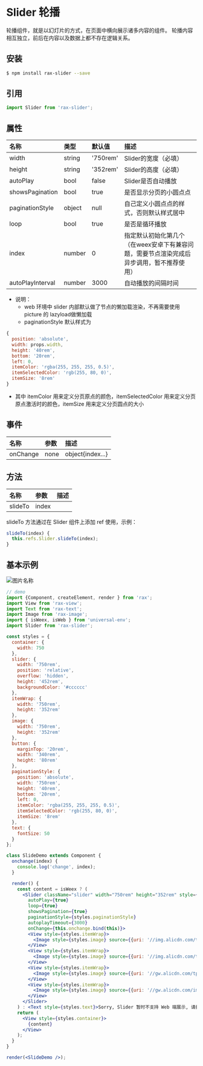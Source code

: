 # Slider 轮播

轮播组件，就是以幻灯片的方式，在页面中横向展示诸多内容的组件。 轮播内容相互独立，前后在内容以及数据上都不存在逻辑关系。

## 安装

```bash
$ npm install rax-slider --save
```

## 引用

```jsx
import Slider from 'rax-slider';
```

## 属性

| 名称               | 类型     | 默认值      | 描述                                       |
| :--------------- | :----- | :------- | :--------------------------------------- |
| width            | string | '750rem' | Slider的宽度（必填）                            |
| height           | string | '352rem' | Slider的高度（必填）                            |
| autoPlay         | bool   | false    | Slider是否自动播放                             |
| showsPagination  | bool   | true     | 是否显示分页的小圆点点                              |
| paginationStyle  | object | null     | 自己定义小圆点点的样式，否则默认样式居中                     |
| loop             | bool   | true     | 是否是循环播放                                  |
| index            | number | 0        | 指定默认初始化第几个（在weex安卓下有兼容问题，需要节点渲染完成后异步调用，暂不推荐使用） |
| autoPlayInterval | number | 3000     | 自动播放的间隔时间                                |

- 说明：
  - web 环境中 slider 内部默认做了节点的懒加载渲染，不再需要使用 picture 的 lazyload做懒加载
  - paginationStyle 默认样式为

```jsx
{
  position: 'absolute',
  width: props.width,
  height: '40rem',
  bottom: '20rem',
  left: 0,
  itemColor: 'rgba(255, 255, 255, 0.5)',
  itemSelectedColor: 'rgb(255, 80, 0)',
  itemSize: '8rem'
}
```

- 其中 itemColor 用来定义分页原点的颜色，itemSelectedColor 用来定义分页原点激活时的颜色，itemSize 用来定义分页圆点的大小

## 事件

| 名称       | 参数   | 描述               |
| :------- | :--- | :--------------- |
| onChange | none | object{index...} |

## 方法

| 名称      | 参数    | 描述   |
| :------ | :---- | ---- |
| slideTo | index |      |

slideTo 方法通过在 Slider 组件上添加 ref 使用，示例：

```jsx
slideTo(index) {
  this.refs.Slider.slideTo(index);
}
```



## 基本示例


<img src="https://img.alicdn.com/tps/TB1Wk18KVXXXXbYXVXXXXXXXXXX-392-211.gif" alt="图片名称" align=center />

```jsx
// demo
import {Component, createElement, render } from 'rax';
import View from 'rax-view';
import Text from 'rax-text';
import Image from 'rax-image';
import { isWeex, isWeb } from 'universal-env';
import Slider from 'rax-slider';

const styles = {
  container: {
    width: 750
  },
  slider: {  
    width: '750rem',
    position: 'relative',
    overflow: 'hidden',
    height: '452rem',
    backgroundColor: '#cccccc' 
  },
  itemWrap: {
    width: '750rem',  
    height: '352rem'
  },
  image: {
    width: '750rem',
    height: '352rem' 
  },
  button: {
    marginTop: '20rem',
    width: '340rem',
    height: '80rem'
  },
  paginationStyle: {
    position: 'absolute',
    width: '750rem',
    height: '40rem',
    bottom: '20rem',
    left: 0,
    itemColor: 'rgba(255, 255, 255, 0.5)',
    itemSelectedColor: 'rgb(255, 80, 0)',
    itemSize: '8rem'
  },
  text: {
    fontSize: 50
  }
};

class SlideDemo extends Component {
  onchange(index) {
    console.log('change', index);
  }

  render() {
    const content = isWeex ? (
      <Slider className="slider" width="750rem" height="352rem" style={styles.slider}
        autoPlay={true}
        loop={true}
        showsPagination={true}
        paginationStyle={styles.paginationStyle}
        autoplayTimeout={3000}
        onChange={this.onchange.bind(this)}>
        <View style={styles.itemWrap}>
          <Image style={styles.image} source={{uri: '//img.alicdn.com/tps/TB1m2LyJFXXXXbHXpXXXXXXXXXX-1125-352.jpg_q50.jpg'}} />
        </View>
        <View style={styles.itemWrap}>
          <Image style={styles.image} source={{uri: '//img.alicdn.com/tps/TB1ogUvJFXXXXaAXXXXXXXXXXXX-1125-352.jpg_q50.jpg'}} />
        </View>
        <View style={styles.itemWrap}>
          <Image style={styles.image} source={{uri: '//gw.alicdn.com/tps/i4/TB1pgxYJXXXXXcAXpXXrVZt0FXX-640-200.jpg_q50.jpg'}} />
        </View>
        <View style={styles.itemWrap}>
          <Image style={styles.image} source={{uri: '//gw.alicdn.com/imgextra/i4/3/TB2STElaohnpuFjSZFPXXb_4XXa_!!3-0-yamato.jpg_q50.jpg'}} />
        </View>
      </Slider>
    ) : <Text style={styles.text}>Sorry, Slider 暂时不支持 Web 端展示, 请扫码预览。</Text>;
    return (
      <View style={styles.container}>
        {content}
      </View>
    );
  }
}

render(<SlideDemo />);
```

